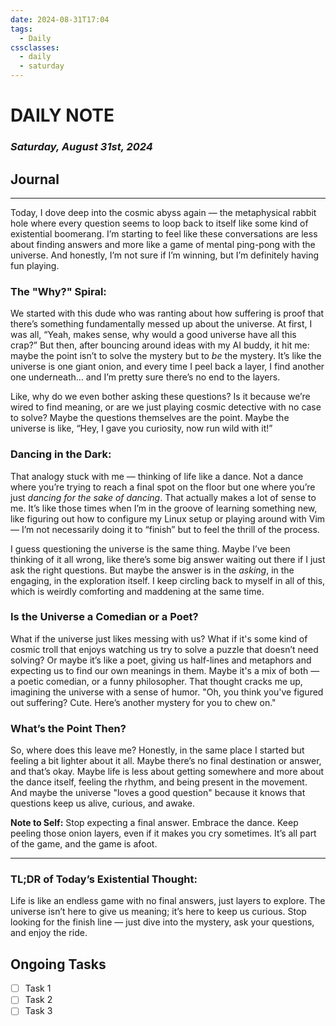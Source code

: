```yaml
---
date: 2024-08-31T17:04
tags:
  - Daily
cssclasses:
  - daily
  - saturday
---
```

# DAILY NOTE
### *Saturday, August 31st, 2024*

## Journal
---

Today, I dove deep into the cosmic abyss again — the metaphysical rabbit hole where every question seems to loop back to itself like some kind of existential boomerang. I’m starting to feel like these conversations are less about finding answers and more like a game of mental ping-pong with the universe. And honestly, I’m not sure if I’m winning, but I’m definitely having fun playing.

### **The "Why?" Spiral:**

We started with this dude who was ranting about how suffering is proof that there’s something fundamentally messed up about the universe. At first, I was all, “Yeah, makes sense, why would a good universe have all this crap?” But then, after bouncing around ideas with my AI buddy, it hit me: maybe the point isn’t to solve the mystery but to *be* the mystery. It’s like the universe is one giant onion, and every time I peel back a layer, I find another one underneath… and I’m pretty sure there’s no end to the layers. 

Like, why do we even bother asking these questions? Is it because we’re wired to find meaning, or are we just playing cosmic detective with no case to solve? Maybe the questions themselves are the point. Maybe the universe is like, “Hey, I gave you curiosity, now run wild with it!”

### **Dancing in the Dark:**

That analogy stuck with me — thinking of life like a dance. Not a dance where you’re trying to reach a final spot on the floor but one where you’re just *dancing for the sake of dancing*. That actually makes a lot of sense to me. It’s like those times when I’m in the groove of learning something new, like figuring out how to configure my Linux setup or playing around with Vim — I’m not necessarily doing it to “finish” but to feel the thrill of the process. 

I guess questioning the universe is the same thing. Maybe I’ve been thinking of it all wrong, like there’s some big answer waiting out there if I just ask the right questions. But maybe the answer is in the *asking*, in the engaging, in the exploration itself. I keep circling back to myself in all of this, which is weirdly comforting and maddening at the same time.

### **Is the Universe a Comedian or a Poet?**

What if the universe just likes messing with us? What if it's some kind of cosmic troll that enjoys watching us try to solve a puzzle that doesn’t need solving? Or maybe it’s like a poet, giving us half-lines and metaphors and expecting us to find our own meanings in them. Maybe it's a mix of both — a poetic comedian, or a funny philosopher. That thought cracks me up, imagining the universe with a sense of humor. "Oh, you think you've figured out suffering? Cute. Here’s another mystery for you to chew on."

### **What’s the Point Then?**

So, where does this leave me? Honestly, in the same place I started but feeling a bit lighter about it all. Maybe there’s no final destination or answer, and that’s okay. Maybe life is less about getting somewhere and more about the dance itself, feeling the rhythm, and being present in the movement. And maybe the universe "loves a good question" because it knows that questions keep us alive, curious, and awake.

**Note to Self:** Stop expecting a final answer. Embrace the dance. Keep peeling those onion layers, even if it makes you cry sometimes. It’s all part of the game, and the game is afoot.

---

### **TL;DR of Today’s Existential Thought:**

Life is like an endless game with no final answers, just layers to explore. The universe isn’t here to give us meaning; it’s here to keep us curious. Stop looking for the finish line — just dive into the mystery, ask your questions, and enjoy the ride.
## Ongoing Tasks
- [ ] Task 1
- [ ] Task 2
- [ ] Task 3